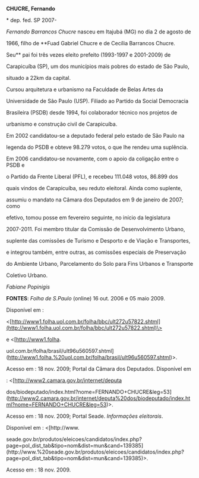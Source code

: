 **CHUCRE, Fernando**



\* dep. fed. SP 2007-



*Fernando Barrancos Chucre* nasceu em Itajubá (MG) no dia 2 de agosto de

1966, filho de **Fuad Gabriel Chucre e de Cecília Barrancos Chucre.

Seu** pai foi três vezes eleito prefeito (1993-1997 e 2001-2009) de

Carapicuíba (SP), um dos municípios mais pobres do estado de São Paulo,

situado a 22km da capital.



Cursou arquitetura e urbanismo na Faculdade de Belas Artes da

Universidade de São Paulo (USP). Filiado ao Partido da Social Democracia

Brasileira (PSDB) desde 1994, foi colaborador técnico nos projetos de

urbanismo e construção civil de Carapicuíba.



Em 2002 candidatou-se a deputado federal pelo estado de São Paulo na

legenda do PSDB e obteve 98.279 votos, o que lhe rendeu uma suplência.

Em 2006 candidatou-se novamente, com o apoio da coligação entre o PSDB e

o Partido da Frente Liberal (PFL), e recebeu 111.048 votos, 86.899 dos

quais vindos de Carapicuíba, seu reduto eleitoral. Ainda como suplente,

assumiu o mandato na Câmara dos Deputados em 9 de janeiro de 2007; como

efetivo, tomou posse em fevereiro seguinte, no início da legislatura

2007-2011. Foi membro titular da Comissão de Desenvolvimento Urbano,

suplente das comissões de Turismo e Desporto e de Viação e Transportes,

e integrou também, entre outras, as comissões especiais de Preservação

do Ambiente Urbano, Parcelamento do Solo para Fins Urbanos e Transporte

Coletivo Urbano.



*Fabiane Popinigis*



**FONTES**: *Folha de S.Paulo* (online) 16 out. 2006 e 05 maio 2009.

Disponível em :

\<[http://www1.folha.uol.com.br/folha/bbc/ult272u57822.shtml](http://www1.folha.uol.com.br/folha/bbc/ult272u57822.shtml)\>

e \<[http://www1.folha.

uol.com.br/folha/brasil/ult96u560597.shtml](http://www1.folha.%20uol.com.br/folha/brasil/ult96u560597.shtml)\>.

Acesso em : 18 nov. 2009; Portal da Câmara dos Deputados. Disponível em

: \<[http://www2.camara.gov.br/internet/deputa

dos/biodeputado/index.html?nome=FERNANDO+CHUCRE&leg=53](http://www2.camara.gov.br/internet/deputa%20dos/biodeputado/index.html?nome=FERNANDO+CHUCRE&leg=53)\>.

Acesso em : 18 nov. 2009; Portal Seade. *Informações eleitorais*.

Disponível em : \<[http://www.

seade.gov.br/produtos/eleicoes/candidatos/index.php?page=pol\_dist\_tab&tipo=nom&dist=mun&cand=139385](http://www.%20seade.gov.br/produtos/eleicoes/candidatos/index.php?page=pol_dist_tab&tipo=nom&dist=mun&cand=139385)\>.

Acesso em : 18 nov. 2009.



 

